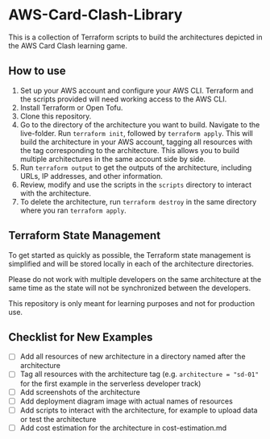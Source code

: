 # AWS-Card-Clash-Library

This is a collection of Terraform scripts to build the architectures depicted in the AWS Card Clash learning game.

## How to use

1. Set up your AWS account and configure your AWS CLI. Terraform and the scripts provided will need working access to the AWS CLI.
2. Install Terraform or Open Tofu.
3. Clone this repository.
4. Go to the directory of the architecture you want to build. Navigate to the live-folder. Run `terraform init`, followed by `terraform apply`. This will build the architecture in your AWS account, tagging all resources with the tag corresponding to the architecture. This allows you to build multiple architectures in the same account side by side.
5. Run `terraform output` to get the outputs of the architecture, including URLs, IP addresses, and other information.
6. Review, modify and use the scripts in the `scripts` directory to interact with the architecture.
7. To delete the architecture, run `terraform destroy` in the same directory where you ran `terraform apply`. 


## Terraform State Management

To get started as quickly as possible, the Terraform state management is simplified and will be stored locally in each of the architecture directories. 

 Please do not work with multiple developers on the same architecture at the same time as the state will not be synchronized between the developers. 
 
This repository is only meant for learning purposes and not for production use. 

## Checklist for New Examples

- [ ] Add all resources of new architecture in a directory named after the architecture
- [ ] Tag all resources with the architecture tag (e.g. `architecture = "sd-01"` for the first example in the serverless developer track)
- [ ] Add screenshots of the architecture
- [ ] Add deployment diagram image with actual names of resources
- [ ] Add scripts to interact with the architecture, for example to upload data or test the architecture
- [ ] Add cost estimation for the architecture in cost-estimation.md
